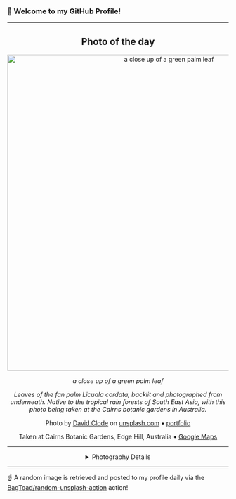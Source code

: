 ### 👋 Welcome to my GitHub Profile!

----
<div align="center">

## Photo of the day
  
  <a href="https://unsplash.com/photos/a-close-up-of-a-green-palm-leaf-xNSCi_K179c"><img width="720" src="https://images.unsplash.com/photo-1517200578024-62d131797ec8?crop=entropy&cs=tinysrgb&fit=max&fm=jpg&ixid=M3w1OTQ0OTd8MHwxfHJhbmRvbXx8fHx8fHx8fDE3MzA3ODY5NDJ8&ixlib=rb-4.0.3&q=80&w=1080" alt="a close up of a green palm leaf"></a>
  
  <em>a close up of a green palm leaf</em>
  
  <em>Leaves of the fan palm Licuala cordata, backlit and photographed from underneath. Native to the tropical rain forests of South East Asia, with this photo being taken at the Cairns botanic gardens in Australia.</em>

  Photo by [David Clode](http://tracts4free.wordpress.com) on [unsplash.com](https://unsplash.com/) • [portfolio](http://tracts4free.wordpress.com)
  
  Taken at Cairns Botanic Gardens, Edge Hill, Australia • [Google Maps](https://www.google.com/maps/search/?api=1&query=-16.8994681,145.7479143)
  
  ---
  
<details>
<summary>Photography Details</summary>
  
| Parameter     | Value |
| ------------- | ----- |
| Camera Model  | NIKON D750 |
| Exposure Time | 1/4 |
| Aperture      | 36.0 |
| Focal Length  | 90.0 |
| ISO           | 100 |
| Location      | Cairns Botanic Gardens, Edge Hill, Australia (Australia) |
| Coordinates   | Latitude -16.8994681, Longitude 145.7479143 |

</details>

</div>

----

☝️ A random image is retrieved and posted to my profile daily via the [BagToad/random-unsplash-action](https://github.com/BagToad/random-unsplash-action) action!
